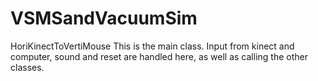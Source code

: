 # VSMSandVacuumSim
HoriKinectToVertiMouse
  This is the main class. Input from kinect and computer, sound and reset are handled here, as well as calling the other          classes.

